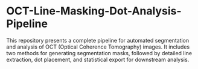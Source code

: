 # OCT-Line-Masking-Dot-Analysis-Pipeline
This repository presents a complete pipeline for automated segmentation and analysis of OCT (Optical Coherence Tomography) images. It includes two methods for generating segmentation masks, followed by detailed line extraction, dot placement, and statistical export for downstream analysis.
